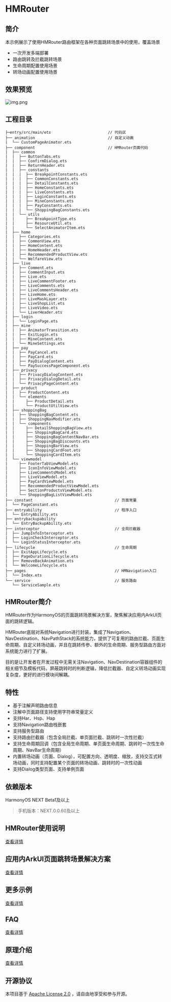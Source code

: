 # HMRouter
## 简介
本示例展示了使用HMRouter路由框架在各种页面跳转场景中的使用，覆盖场景

- 一次开发多端部署
- 路由跳转及拦截跳转场景
- 生命周期配置使用场景
- 转场动画配置使用场景

## 效果预览

![img.png](screenshots/img.png)

## 工程目录
```
├─entry/src/main/ets                         // 代码区
├── animation                                // 自定义动画
|  └── CustomPageAnimator.ets
├── component                                // HMRouter页面代码
|  ├── common
|  |  ├── ButtonTabs.ets
|  |  ├── ConfirmDialog.ets
|  |  ├── ReturnHeader.ets
|  |  ├── constants
|  |  |  ├── BreakpointConstants.ets
|  |  |  ├── CommonConstants.ets
|  |  |  ├── DetailConstants.ets
|  |  |  ├── HomeConstants.ets
|  |  |  ├── LiveConstants.ets
|  |  |  ├── LoginConstants.ets
|  |  |  ├── MineConstants.ets
|  |  |  ├── PayConstants.ets
|  |  |  └── ShoppingBagConstants.ets
|  |  └── utils
|  |     ├── BreakpointType.ets
|  |     ├── ResourceUtil.ets
|  |     └── SelectAnimatorItem.ets
|  ├── home
|  |  ├── Categories.ets
|  |  ├── CommonView.ets
|  |  ├── HomeContent.ets
|  |  ├── HomeHeader.ets
|  |  ├── RecommendedProductView.ets
|  |  └── WelfareView.ets
|  ├── live
|  |  ├── Comment.ets
|  |  ├── CommentInput.ets
|  |  ├── Live.ets
|  |  ├── LiveCommentFooter.ets
|  |  ├── LiveComments.ets
|  |  ├── LiveCommentsHeader.ets
|  |  ├── LiveHome.ets
|  |  ├── LiveMaskLayer.ets
|  |  ├── LiveShopList.ets
|  |  ├── LiveVideo.ets
|  |  └── LiverHeader.ets
|  ├── login
|  |  └── LoginPage.ets
|  ├── mine
|  |  ├── AnimatorTransition.ets
|  |  ├── ExitLogin.ets
|  |  ├── MineContent.ets
|  |  └── MineSettings.ets
|  ├── pay
|  |  ├── PayCancel.ets
|  |  ├── PayCard.ets
|  |  ├── PayDialogContent.ets
|  |  └── PaySuccessPageComponent.ets
|  ├── privacy
|  |  ├── PrivacyDialogContent.ets
|  |  ├── PrivacyDialogDetail.ets
|  |  └── PrivacyPageContent.ets
|  ├── product
|  |  ├── ProductContent.ets
|  |  └── elements
|  |     ├── ProductDetail.ets
|  |     └── ProductUtilView.ets
|  ├── shoppingBag
|  |  ├── ShoppingBagContent.ets
|  |  ├── ShoppingNavModifier.ets
|  |  └── components
|  |     ├── DetailShoppingBagView.ets
|  |     ├── ShoppingBagCard.ets
|  |     ├── ShoppingBagContentNavBar.ets
|  |     ├── ShoppingBagDiscounts.ets
|  |     ├── ShoppingBarView.ets
|  |     ├── ShoppingCardFoot.ets
|  |     └── ShoppingCardItem.ets
|  └── viewmodel
|     ├── FooterTabViewModel.ets
|     ├── IconInfoViewModel.ets
|     ├── LiveCommentsModel.ets
|     ├── LiveViewModel.ets
|     ├── PayCardViewModel.ets
|     ├── RecommendedProductViewModel.ets
|     ├── SectionProductsViewModel.ets
|     └── ShoppingBagListViewModel.ets
├── constant                                    // 页面常量
|  └── PageConstant.ets
├── entryability                                // 程序入口
|  └── EntryAbility.ets
├── entrybackupability
|  └── EntryBackupAbility.ets
├── interceptor                                 // 全局拦截器
|  ├── JumpInfoInterceptor.ets
|  ├── LoginCheckInterceptor.ets
|  └── LoginStatusInterceptor.ets
├── lifecycle                                   // 生命周期
|  ├── ExitAppLifecycle.ets
|  ├── PageDurationLifecycle.ets
|  ├── RemoveBackAnimation.ets
|  └── WelcomeLifecycle.ets
├── pages                                       // HMNavigation入口
|  └── Index.ets
└── service                                     // 服务路由
   └── ServiceSample.ets
```
## HMRouter简介

HMRouter作为HarmonyOS的页面跳转场景解决方案，聚焦解决应用内ArkUI页面的跳转逻辑。

HMRouter底层对系统Navigation进行封装，集成了Navigation、NavDestination、NavPathStack的系统能力，提供了可复用的路由拦截、页面生命周期、自定义转场动画，并且在跳转传参、额外的生命周期、服务型路由方面对系统能力进行了扩展。

目的是让开发者在开发过程中无需关注Navigation、NavDestination容器组件的相关细节及模板代码，屏蔽跳转时的判断逻辑，降低拦截器、自定义转场动画实现复杂度，更好的进行模块间解耦。

## 特性

- 基于注解声明路由信息
- 注解中页面路径支持使用字符串常量定义
- 支持Har、Hsp、Hap
- 支持Navigation路由栈嵌套
- 支持服务型路由
- 支持路由拦截器（包含全局拦截、单页面拦截、跳转时一次性拦截）
- 支持生命周期回调（包含全局生命周期、单页面生命周期、跳转时一次性生命周期、NavBar生命周期）
- 内置转场动画（页面、Dialog），可配置方向、透明度、缩放，支持交互式转场动画，同时支持配置某个页面的转场动画、跳转时的一次性动画
- 支持Dialog类型页面、支持单例页面

## 依赖版本

HarmonyOS NEXT Beta1及以上

> 手机版本：NEXT.0.0.60及以上

## HMRouter使用说明

[查看详情](https://gitee.com/hadss/hmrouter/blob/master/HMRouterLibrary/README.md)

## 应用内ArkUI页面跳转场景解决方案

[查看详情](https://gitee.com/hadss/hmrouter/blob/master/docs/Scene.md)

## 更多示例

[查看详情](https://gitee.com/hadss/hmrouter)

## FAQ

[查看详情](https://gitee.com/hadss/hmrouter/blob/master/docs/FAQ.md)

## 原理介绍

[查看详情](https://developer.huawei.com/consumer/cn/forum/topic/0207153170697988820?fid=0109140870620153026)

## 开源协议

本项目基于 [Apache License 2.0](https://gitee.com/hadss/hmrouter/blob/master/LICENSE) ，请自由地享受和参与开源。